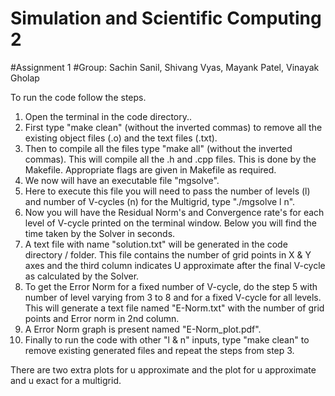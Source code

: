 # Simulation and Scientific Computing 2 
#Assignment 1
#Group: Sachin Sanil, Shivang Vyas, Mayank Patel, Vinayak Gholap

To run the code follow the steps. 
1. Open the terminal in the code directory.. 
2. First type "make clean" (without the inverted commas) to remove all the existing object files (.o) and the text files (.txt).
3. Then to compile all the files type "make all" (without the inverted commas). This will compile all the .h and .cpp files. This is done by the Makefile. Appropriate flags are given in Makefile as required.
4. We now will have an executable file "mgsolve". 
5. Here to execute this file you will need to pass the number of levels (l) and number of V-cycles (n) for the Multigrid, type "./mgsolve l n".
6. Now you will have the Residual Norm's and Convergence rate's for each level of V-cycle printed on the terminal window. Below you will find the time taken by the Solver in seconds.
7. A text file with name "solution.txt" will be generated in the code directory / folder. This file contains the number of grid points in X & Y axes and the third column indicates U approximate after the final V-cycle as calculated by the Solver.
8. To get the Error Norm for a fixed number of V-cycle, do the step 5 with number of level varying from 3 to 8 and for a fixed V-cycle for all levels. This will generate a text file named "E-Norm.txt" with the number of grid points and Error norm in 2nd column.
9. A Error Norm graph is present named "E-Norm_plot.pdf".
10. Finally to run the code with other "l & n" inputs, type "make clean" to remove existing generated files and repeat the steps from step 3.

There are two extra plots for u approximate and the plot for u approximate and u exact for a multigrid.
